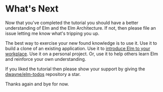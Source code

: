 # What's Next

Now that you've completed the tutorial you should have a better understanding of Elm and the Elm Architecture. If not, then please file an issue letting me know what's tripping you up.

The best way to exercise your new found knowledge is to use it. Use it to build a clone of an existing application. Use it to [introduce Elm to your workplace](http://elm-lang.org/blog/how-to-use-elm-at-work). Use it on a personal project. Or, use it to help others learn Elm and reinforce your own understanding.

If you liked the tutorial then please show your support by giving the [dwayne/elm-todos](https://github.com/dwayne/elm-todos) repository a star.

Thanks again and bye for now.
